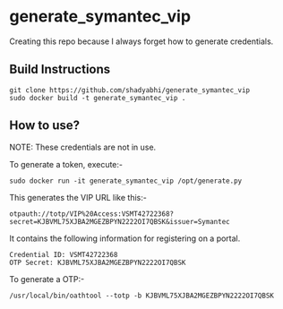 # generate_symantec_vip

Creating this repo because I always forget how to generate credentials.

## Build Instructions

	git clone https://github.com/shadyabhi/generate_symantec_vip
	sudo docker build -t generate_symantec_vip .

## How to use?

NOTE: These credentials are not in use.

To generate a token, execute:-
	
	sudo docker run -it generate_symantec_vip /opt/generate.py

This generates the VIP URL like this:-

	otpauth://totp/VIP%20Access:VSMT42722368?secret=KJBVML75XJBA2MGEZBPYN2222OI7QBSK&issuer=Symantec

It contains the following information for registering on a portal. 

	Credential ID: VSMT42722368
	OTP Secret: KJBVML75XJBA2MGEZBPYN2222OI7QBSK

To generate a OTP:-

	/usr/local/bin/oathtool --totp -b KJBVML75XJBA2MGEZBPYN2222OI7QBSK
